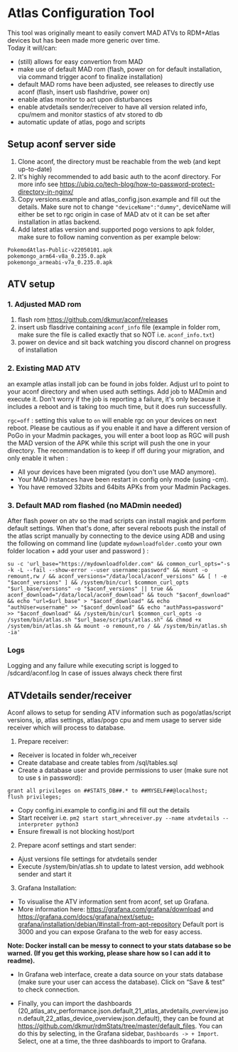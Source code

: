 # Atlas Configuration Tool

This tool was originally meant to easily convert MAD ATVs to RDM+Atlas devices but has been made more generic over time.  
Today it will/can:
- (still) allows for easy convertion from MAD
- make use of default MAD rom (flash, power on for default installation, via command trigger aconf to finalize installation) 
- default MAD roms have been adjusted, see releases to directly use aconf (flash, insert usb flashdrive, power on)
- enable atlas monitor to act upon disturbances
- enable atvdetails sender/receiver to have all version related info, cpu/mem and monitor stastics of atv stored to db
- automatic update of atlas, pogo and scripts

## Setup aconf server side
1. Clone aconf, the directory must be reachable from the web (and kept up-to-date)  
2. It's highly recommended to add basic auth to the aconf directory. For more info see <https://ubiq.co/tech-blog/how-to-password-protect-directory-in-nginx/>  
3. Copy versions.example and atlas_config.json.example and fill out the details. Make sure not to change `"deviceName":"dummy"`, deviceName will either be set to rgc origin in case of MAD atv ot it can be set after installation in atlas backend.  
4. Add latest atlas version and supported pogo versions to apk folder, make sure to follow naming convention as per example below:  
```
PokemodAtlas-Public-v22050101.apk
pokemongo_arm64-v8a_0.235.0.apk
pokemongo_armeabi-v7a_0.235.0.apk
``` 

## ATV setup

### 1. Adjusted MAD rom
1. flash rom <https://github.com/dkmur/aconf/releases>  
2. insert usb flasdrive containing `aconf_info` file (example in folder rom, make sure the file is called exactly that so NOT i.e. `aconf_info.txt`)  
3. power on device and sit back watching you discord channel on progress of installation  

### 2. Existing MAD ATV
an example atlas install job can be found in jobs folder. Adjust url to point to your aconf directory and when used auth settings. Add job to MADmin and execute it. Don't worry if the job is reporting a failure, it's only because it includes a reboot and is taking too much time, but it does run successfully.

`rgc=off` : setting this value to `on` will enable rgc on your devices on next reboot. Please be cautious as if you enable it and have a different version of PoGo in your Madmin packages, you will enter a boot loop as RGC will push the MAD version of the APK while this script will push the one in your directory. The recommandation is to keep if off during your migration, and only enable it when :
- All your devices have been migrated (you don't use MAD anymore).
- Your MAD instances have been restart in config only mode (using -cm).
- You have removed 32bits and 64bits APKs from your Madmin Packages.

### 3. Default MAD rom flashed (no MADmin needed)
After flash power on atv so the mad scripts can install magisk and perform default settings. When that's done, after several reboots push the install of the atlas script manually by connecting to the device using ADB and using the following on command line (update `mydownloadfolder.com`to your own folder location + add your user and password ) :

```
su -c 'url_base="https://mydownloadfolder.com" && common_curl_opts="-s -k -L --fail --show-error --user username:password" && mount -o remount,rw / && aconf_versions="/data/local/aconf_versions" && [ ! -e "$aconf_versions" ] && /system/bin/curl $common_curl_opts "$url_base/versions" -o "$aconf_versions" || true && aconf_download="/data/local/aconf_download" && touch "$aconf_download" && echo "url=$url_base" > "$aconf_download" && echo "authUser=username" >> "$aconf_download" && echo "authPass=password" >> "$aconf_download" && /system/bin/curl $common_curl_opts -o /system/bin/atlas.sh "$url_base/scripts/atlas.sh" && chmod +x /system/bin/atlas.sh && mount -o remount,ro / && /system/bin/atlas.sh -ia'
```

### Logs
Logging and any failure while executing script is logged to /sdcard/aconf.log
In case of issues always check there first


## ATVdetails sender/receiver  
Aconf allows to setup for sending ATV information such as pogo/atlas/script versions, ip, atlas settings, atlas/pogo cpu and mem usage to server side receiver which will process to database.  

1. Prepare receiver:
- Receiver is located in folder wh_receiver
- Create database and create tables from /sql/tables.sql
- Create a database user and provide permissions to user (make sure not to use `$` in password):
```
grant all privileges on ##STATS_DB##.* to ##MYSELF##@localhost;
flush privileges;
```
- Copy config.ini.example to config.ini and fill out the details
- Start receiver i.e. `pm2 start start_whreceiver.py --name atvdetails --interpreter python3`
- Ensure firewall is not blocking host/port

2. Prepare aconf settings and start sender:
- Ajust versions file settings for atvdetails sender
- Execute /system/bin/atlas.sh to update to latest version, add webhook sender and start it

3. Grafana Installation:
- To visualise the ATV information sent from aconf, set up Grafana.
- More information here: https://grafana.com/grafana/download and https://grafana.com/docs/grafana/next/setup-grafana/installation/debian/#install-from-apt-repository
Default port is 3000 and you can expose Grafana to the web for easy access.

**Note: Docker install can be messy to connect to your stats database so be warned. (If you get this working, please share how so I can add it to readme).**

- In Grafana web interface, create a data source on your stats database (make sure your user can access the database). Click on “Save & test” to check connection.

- Finally, you can import the dashboards (20_atlas_atv_performance.json.default,21_atlas_atvdetails_overview.json.default,22_atlas_device_overview.json.default), they can be found at <https://github.com/dkmur/rdmStats/tree/master/default_files>. You can do this by selecting, in the Grafana sidebar, `Dashboards -> + Import`. Select, one at a time, the three dashboards to import to Grafana.
